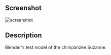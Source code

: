 ## Screenshot

![screenshot](screenshot/screenshot.jpg)

## Description

Blender's test model of the chimpanzee Suzanne.